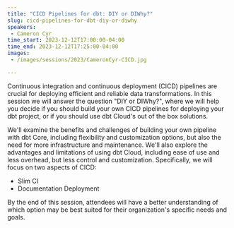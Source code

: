 ```yaml
---
title: "CICD Pipelines for dbt: DIY or DIWhy?"
slug: cicd-pipelines-for-dbt-diy-or-diwhy
speakers:
 - Cameron Cyr
time_start: 2023-12-12T17:00:00-04:00
time_end: 2023-12-12T17:25:00-04:00
images:
 - /images/sessions/2023/CameronCyr-CICD.jpg

---
```


Continuous integration and continuous deployment (CICD) pipelines are crucial for deploying efficient and reliable data transformations. In this session we will answer the question "DIY or DIWhy?", where we will help you decide if you should build your own CICD pipelines for deploying your dbt project, or if you should use dbt Cloud's out of the box solutions.
 
We'll examine the benefits and challenges of building your own pipeline with dbt Core, including flexibility and customization options, but also the need for more infrastructure and maintenance. We'll also explore the advantages and limitations of using dbt Cloud, including ease of use and less overhead, but less control and customization. Specifically, we will focus on two aspects of CICD:
 
  * Slim CI 
  * Documentation Deployment
 
 By the end of this session, attendees will have a better understanding of which option may be best suited for their organization's specific needs and goals.